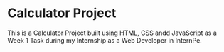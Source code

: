 # Calculator Project

This is a Calculator Project built using HTML, CSS andd JavaScript as a Week 1 Task during my Internship as a Web Developer in InternPe.
